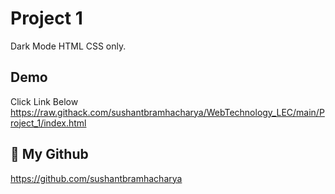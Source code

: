 
# Project 1

Dark Mode HTML CSS only.


## Demo
Click Link Below
https://raw.githack.com/sushantbramhacharya/WebTechnology_LEC/main/Project_1/index.html


## 🚀 My Github
https://github.com/sushantbramhacharya

